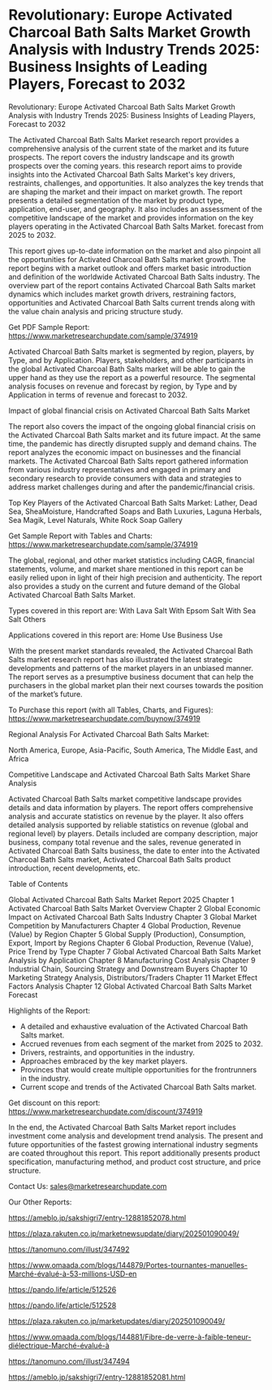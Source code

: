 # Revolutionary: Europe Activated Charcoal Bath Salts Market Growth Analysis with Industry Trends 2025: Business Insights of Leading Players, Forecast to 2032

 Revolutionary: Europe Activated Charcoal Bath Salts Market Growth Analysis with Industry Trends 2025: Business Insights of Leading Players, Forecast to 2032

The Activated Charcoal Bath Salts Market research report provides a comprehensive analysis of the current state of the market and its future prospects. The report covers the industry landscape and its growth prospects over the coming years. this research report aims to provide insights into the Activated Charcoal Bath Salts Market's key drivers, restraints, challenges, and opportunities. It also analyzes the key trends that are shaping the market and their impact on market growth. The report presents a detailed segmentation of the market by product type, application, end-user, and geography. It also includes an assessment of the competitive landscape of the market and provides information on the key players operating in the Activated Charcoal Bath Salts Market. forecast from 2025 to 2032.

This report gives up-to-date information on the market and also pinpoint all the opportunities for Activated Charcoal Bath Salts market growth. The report begins with a market outlook and offers market basic introduction and definition of the worldwide Activated Charcoal Bath Salts industry. The overview part of the report contains Activated Charcoal Bath Salts market dynamics which includes market growth drivers, restraining factors, opportunities and Activated Charcoal Bath Salts current trends along with the value chain analysis and pricing structure study.

Get PDF Sample Report: https://www.marketresearchupdate.com/sample/374919

Activated Charcoal Bath Salts market is segmented by region, players, by Type, and by Application. Players, stakeholders, and other participants in the global Activated Charcoal Bath Salts market will be able to gain the upper hand as they use the report as a powerful resource. The segmental analysis focuses on revenue and forecast by region, by Type and by Application in terms of revenue and forecast to 2032.

Impact of global financial crisis on Activated Charcoal Bath Salts Market

The report also covers the impact of the ongoing global financial crisis on the Activated Charcoal Bath Salts market and its future impact. At the same time, the pandemic has directly disrupted supply and demand chains. The report analyzes the economic impact on businesses and the financial markets. The Activated Charcoal Bath Salts report gathered information from various industry representatives and engaged in primary and secondary research to provide consumers with data and strategies to address market challenges during and after the pandemic/financial crisis.

Top Key Players of the Activated Charcoal Bath Salts Market:
Lather, Dead Sea, SheaMoisture, Handcrafted Soaps and Bath Luxuries, Laguna Herbals, Sea Magik, Level Naturals, White Rock Soap Gallery


Get Sample Report with Tables and Charts: https://www.marketresearchupdate.com/sample/374919

The global, regional, and other market statistics including CAGR, financial statements, volume, and market share mentioned in this report can be easily relied upon in light of their high precision and authenticity. The report also provides a study on the current and future demand of the Global Activated Charcoal Bath Salts Market.

Types covered in this report are:
With Lava Salt
With Epsom Salt
With Sea Salt
Others


Applications covered in this report are:
Home Use
Business Use


With the present market standards revealed, the Activated Charcoal Bath Salts market research report has also illustrated the latest strategic developments and patterns of the market players in an unbiased manner. The report serves as a presumptive business document that can help the purchasers in the global market plan their next courses towards the position of the market’s future.

To Purchase this report (with all Tables, Charts, and Figures): https://www.marketresearchupdate.com/buynow/374919

Regional Analysis For Activated Charcoal Bath Salts Market:

North America, Europe, Asia-Pacific, South America, The Middle East, and Africa

Competitive Landscape and Activated Charcoal Bath Salts Market Share Analysis

Activated Charcoal Bath Salts market competitive landscape provides details and data information by players. The report offers comprehensive analysis and accurate statistics on revenue by the player. It also offers detailed analysis supported by reliable statistics on revenue (global and regional level) by players. Details included are company description, major business, company total revenue and the sales, revenue generated in Activated Charcoal Bath Salts business, the date to enter into the Activated Charcoal Bath Salts market, Activated Charcoal Bath Salts product introduction, recent developments, etc.

Table of Contents

Global Activated Charcoal Bath Salts Market Report 2025
Chapter 1 Activated Charcoal Bath Salts Market Overview
Chapter 2 Global Economic Impact on Activated Charcoal Bath Salts Industry
Chapter 3 Global Market Competition by Manufacturers
Chapter 4 Global Production, Revenue (Value) by Region
Chapter 5 Global Supply (Production), Consumption, Export, Import by Regions
Chapter 6 Global Production, Revenue (Value), Price Trend by Type
Chapter 7 Global Activated Charcoal Bath Salts Market Analysis by Application
Chapter 8 Manufacturing Cost Analysis
Chapter 9 Industrial Chain, Sourcing Strategy and Downstream Buyers
Chapter 10 Marketing Strategy Analysis, Distributors/Traders
Chapter 11 Market Effect Factors Analysis
Chapter 12 Global Activated Charcoal Bath Salts Market Forecast

Highlights of the Report:

- A detailed and exhaustive evaluation of the Activated Charcoal Bath Salts market.
- Accrued revenues from each segment of the market from 2025 to 2032.
- Drivers, restraints, and opportunities in the industry.
- Approaches embraced by the key market players.
- Provinces that would create multiple opportunities for the frontrunners in the industry.
- Current scope and trends of the Activated Charcoal Bath Salts market.

Get discount on this report: https://www.marketresearchupdate.com/discount/374919

In the end, the Activated Charcoal Bath Salts Market report includes investment come analysis and development trend analysis. The present and future opportunities of the fastest growing international industry segments are coated throughout this report. This report additionally presents product specification, manufacturing method, and product cost structure, and price structure.

Contact Us:
sales@marketresearchupdate.com

Our Other Reports:

https://ameblo.jp/sakshigri7/entry-12881852078.html

https://plaza.rakuten.co.jp/marketnewsupdate/diary/202501090049/

https://tanomuno.com/illust/347492

https://www.omaada.com/blogs/144879/Portes-tournantes-manuelles-Marché-évalué-à-53-millions-USD-en

https://pando.life/article/512526

https://pando.life/article/512528

https://plaza.rakuten.co.jp/marketupdates/diary/202501090049/

https://www.omaada.com/blogs/144881/Fibre-de-verre-à-faible-teneur-diélectrique-Marché-évalué-à

https://tanomuno.com/illust/347494

https://ameblo.jp/sakshigri7/entry-12881852081.html
